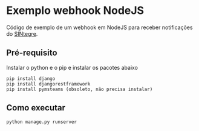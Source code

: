 Exemplo webhook NodeJS
=============

Código de exemplo de um webhook em NodeJS para receber notificações do [SINtegre](https://sintegre.ons.org.br).

## Pré-requisito

Instalar o python e o pip e instalar os pacotes abaixo

```
pip install django
pip install djangorestframework
pip install pymsteams (obsoleto, não precisa instalar)
````

## Como executar

```
python manage.py runserver
```

